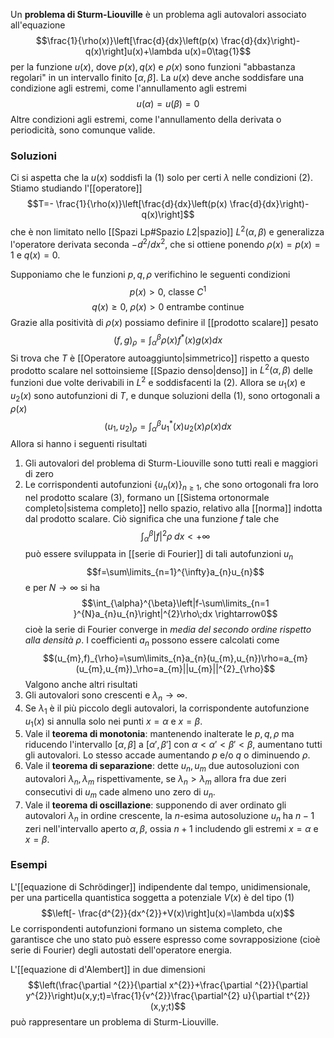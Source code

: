 Un **problema di Sturm-Liouville** è un problema agli autovalori associato all'equazione
$$\frac{1}{\rho(x)}\left[\frac{d}{dx}\left(p(x) \frac{d}{dx}\right)-q(x)\right]u(x)+\lambda u(x)=0\tag{1}$$
per la funzione $u(x)$, dove $p(x),q(x)$ e $\rho(x)$ sono funzioni "abbastanza regolari" in un intervallo finito $[\alpha,\beta]$. La $u(x)$ deve anche soddisfare una condizione agli estremi, come l'annullamento agli estremi
$$u(\alpha)=u(\beta)=0\tag{2}$$
Altre condizioni agli estremi, come l'annullamento della derivata o periodicità, sono comunque valide.
### Soluzioni
Ci si aspetta che la $u(x)$ soddisfi la (1) solo per certi $\lambda$ nelle condizioni (2). Stiamo studiando l'[[operatore]]
$$T=- \frac{1}{\rho(x)}\left[\frac{d}{dx}\left(p(x) \frac{d}{dx}\right)-q(x)\right]$$
che è non limitato nello [[Spazi Lp#Spazio $L {2}$|spazio]] $L^{2}(\alpha,\beta)$ e generalizza l'operatore derivata seconda $-d^{2}/dx^{2}$, che si ottiene ponendo $\rho(x)=p(x)=1$ e $q(x)=0$.

Supponiamo che le funzioni $p,q,\rho$ verifichino le seguenti condizioni
$$p(x)>0\text{, classe }C^{1}$$
$$q(x)\geq0,\;\rho(x)>0\text{ entrambe continue}$$
Grazie alla positività di $\rho(x)$ possiamo definire il [[prodotto scalare]] pesato
$$(f,g)_{\rho}=\int_{\alpha}^{\beta}\rho(x)f^{*}(x)g(x)dx\tag{3}$$
Si trova che $T$ è [[Operatore autoaggiunto|simmetrico]] rispetto a questo prodotto scalare nel sottoinsieme [[Spazio denso|denso]] in $L^{2}(\alpha,\beta)$ delle funzioni due volte derivabili in $L^{2}$ e soddisfacenti la (2). Allora se $u_{1}(x)$ e $u_{2}(x)$ sono autofunzioni di $T$, e dunque soluzioni della (1), sono ortogonali a $\rho(x)$
$$(u_{1},u_{2})_{\rho}=\int_{\alpha}^{\beta}u_{1}^{*}(x)u_{2}(x)\rho(x)dx$$
Allora si hanno i seguenti risultati
1. Gli autovalori del problema di Sturm-Liouville sono tutti reali e maggiori di zero
2. Le corrispondenti autofunzioni $\{u_{n}(x)\}_{n\geq1}$, che sono ortogonali fra loro nel prodotto scalare (3), formano un [[Sistema ortonormale completo|sistema completo]] nello spazio, relativo alla [[norma]] indotta dal prodotto scalare.
Ciò significa che una funzione $f$ tale che
$$\int_{\alpha}^{\beta}|f|^{2}\rho\;dx<+\infty$$
può essere sviluppata in [[serie di Fourier]] di tali autofunzioni $u_{n}$
$$f=\sum\limits_{n=1}^{\infty}a_{n}u_{n}$$
e per $N \rightarrow\infty$ si ha
$$\int_{\alpha}^{\beta}\left|f-\sum\limits_{n=1 }^{N}a_{n}u_{n}\right|^{2}\rho\;dx \rightarrow0$$
cioè la serie di Fourier converge in *media del secondo ordine rispetto alla densità $\rho$*. I coefficienti $a_{n}$ possono essere calcolati come
$$(u_{m},f)_{\rho}=\sum\limits_{n}a_{n}(u_{m},u_{n})\rho=a_{m}(u_{m},u_{m})_\rho=a_{m}||u_{m}||^{2}_{\rho}$$
Valgono anche altri risultati
1. Gli autovalori sono crescenti e $\lambda_{n}\rightarrow\infty$.
2. Se $\lambda_{1}$ è il più piccolo degli autovalori, la corrispondente autofunzione $u_{1}(x)$ si annulla solo nei punti $x=\alpha$ e $x=\beta$.
3. Vale il **teorema di monotonia**: mantenendo inalterate le $p,q,\rho$ ma riducendo l'intervallo $[\alpha,\beta]$ a $[\alpha',\beta']$ con $\alpha<\alpha'<\beta'<\beta$, aumentano tutti gli autovalori. Lo stesso accade aumentando $p$ e/o $q$ o diminuendo $\rho$.
4. Vale il **teorema di separazione**: dette $u_{n},u_{m}$ due autosoluzioni con autovalori $\lambda_{n},\lambda_{m}$ rispettivamente, se $\lambda_{n}>\lambda_{m}$ allora fra due zeri consecutivi di $u_{m}$ cade almeno uno zero di $u_{n}$.
5. Vale il **teorema di oscillazione**: supponendo di aver ordinato gli autovalori $\lambda_{n}$ in ordine crescente, la $n$-esima autosoluzione $u_{n}$ ha $n-1$ zeri nell'intervallo aperto $\alpha,\beta$, ossia $n+1$ includendo gli estremi $x=\alpha$ e $x=\beta$.
### Esempi
L'[[equazione di Schrödinger]] indipendente dal tempo, unidimensionale, per una particella quantistica soggetta a potenziale $V(x)$ è del tipo (1)
$$\left[- \frac{d^{2}}{dx^{2}}+V(x)\right]u(x)=\lambda u(x)$$
Le corrispondenti autofunzioni formano un sistema completo, che garantisce che uno stato può essere espresso come sovrapposizione (cioè serie di Fourier) degli autostati dell'operatore energia.

L'[[equazione di d'Alembert]] in due dimensioni
$$\left(\frac{\partial ^{2}}{\partial x^{2}}+\frac{\partial ^{2}}{\partial y^{2}}\right)u(x,y;t)=\frac{1}{v^{2}}\frac{\partial^{2} u}{\partial t^{2}}(x,y;t)$$
può rappresentare un problema di Sturm-Liouville.